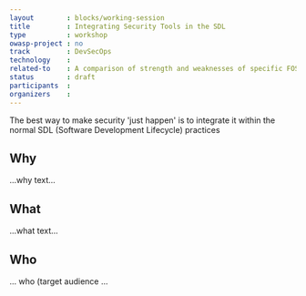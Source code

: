 ```yaml
---
layout        : blocks/working-session
title         : Integrating Security Tools in the SDL
type          : workshop
owasp-project : no
track         : DevSecOps
technology    :
related-to    : A comparison of strength and weaknesses of specific FOSS tools
status        : draft
participants  :
organizers    :
---
```


The best way to make security 'just happen' is to integrate it within the normal SDL (Software Development Lifecycle) practices

## Why

...why text...

## What

...what text...

## Who

... who (target audience ...